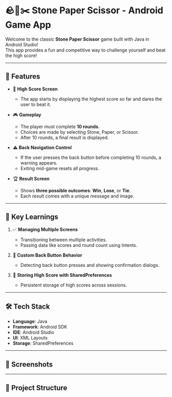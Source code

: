 # 🪨📄✂️ Stone Paper Scissor - Android Game App

Welcome to the classic **Stone Paper Scissor** game built with Java in Android Studio!  
This app provides a fun and competitive way to challenge yourself and beat the high score!

---

## 🚀 Features

- 🎯 **High Score Screen**  
  - The app starts by displaying the highest score so far and dares the user to beat it.

- 🎮 **Gameplay**  
  - The player must complete **10 rounds**.
  - Choices are made by selecting Stone, Paper, or Scissor.
  - After 10 rounds, a final result is displayed.

- ⚠️ **Back Navigation Control**  
  - If the user presses the back button before completing 10 rounds, a warning appears.
  - Exiting mid-game resets all progress.

- 🏆 **Result Screen**  
  - Shows **three possible outcomes**: **Win**, **Lose**, or **Tie**.
  - Each result comes with a unique message and image.

---

## 🧠 Key Learnings

1. ✅ **Managing Multiple Screens**  
   - Transitioning between multiple activities.  
   - Passing data like scores and round count using Intents.

2. 🔄 **Custom Back Button Behavior**  
   - Detecting back button presses and showing confirmation dialogs.

3. 💾 **Storing High Score with SharedPreferences**  
   - Persistent storage of high scores across sessions.

---

## 🛠️ Tech Stack

- **Language**: Java  
- **Framework**: Android SDK  
- **IDE**: Android Studio  
- **UI**: XML Layouts  
- **Storage**: SharedPreferences

---

## 📸 Screenshots


---

## 📁 Project Structure

